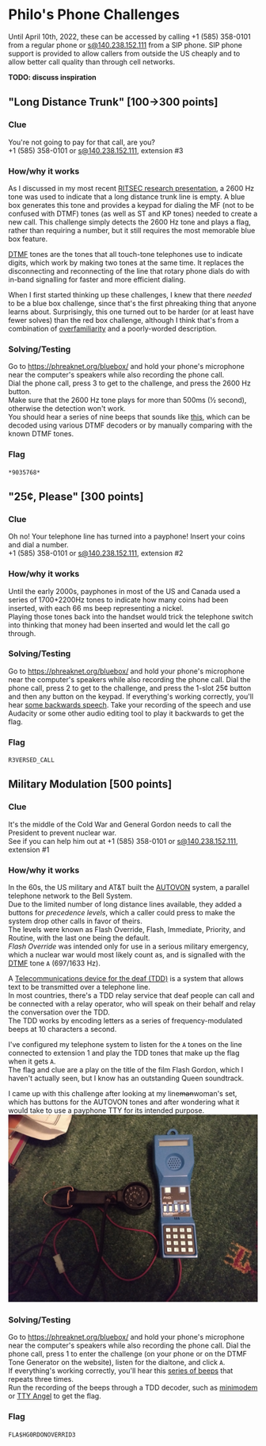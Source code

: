 # Philo's Phone Challenges
Until April 10th, 2022, these can be accessed by calling +1 (585) 358-0101 from a regular phone or s@140.238.152.111 from a SIP phone.
SIP phone support is provided to allow callers from outside the US cheaply and to allow better call quality than through cell networks.  

**TODO: discuss inspiration**

## "Long Distance Trunk" [100→300 points]
### Clue
You're not going to pay for that call, are you?  
+1 (585) 358-0101 or s@140.238.152.111, extension #3

### How/why it works
As I discussed in my most recent [RITSEC research presentation](https://www.youtube.com/watch?v=qdciYBQngdk), a 2600 Hz tone was used to indicate that a long distance trunk line is empty.
A blue box generates this tone and provides a keypad for dialing the MF (not to be confused with DTMF) tones (as well as ST and KP tones) needed to create a new call.
This challenge simply detects the 2600 Hz tone and plays a flag, rather than requiring a number, but it still requires the most memorable blue box feature. 

[DTMF](https://en.wikipedia.org/wiki/Dual-tone_multi-frequency) tones are the tones that all touch-tone telephones use to indicate digits, which work by making two tones at the same time.
It replaces the disconnecting and reconnecting of the line that rotary phone dials do with in-band signalling for faster and more efficient dialing.

When I first started thinking up these challenges, I knew that there *needed* to be a blue box challenge, since that's the first phreaking thing that anyone learns about.
Surprisingly, this one turned out to be harder (or at least have fewer solves) than the red box challenge, although I think that's from a combination of [overfamiliarity](https://xkcd.com/2501/) and a poorly-worded description.

### Solving/Testing
Go to https://phreaknet.org/bluebox/ and hold your phone's microphone near the computer's speakers while also recording the phone call.  
Dial the phone call, press 3 to get to the challenge, and press the 2600 Hz button.  
Make sure that the 2600 Hz tone plays for more than 500ms (½ second), otherwise the detection won't work.  
You should hear a series of nine beeps that sounds like [this](https://gitlab.ritsec.cloud/flamingspork/phonectf/-/blob/master/sounds/DTMF.wav), which can be decoded using various DTMF decoders or by manually comparing with the known DTMF tones.

### Flag
`*9035768*`


## "25¢, Please" [300 points]
### Clue
Oh no! Your telephone line has turned into a payphone! Insert your coins and dial a number.  
+1 (585) 358-0101 or s@140.238.152.111, extension #2

### How/why it works
Until the early 2000s, payphones in most of the US and Canada used a series of 1700+2200Hz tones to indicate how many coins had been inserted, with each 66 ms beep representing a nickel.  
Playing those tones back into the handset would trick the telephone switch into thinking that money had been inserted and would let the call go through.

### Solving/Testing
Go to https://phreaknet.org/bluebox/ and hold your phone's microphone near the computer's speakers while also recording the phone call.
Dial the phone call, press 2 to get to the challenge, and press the 1-slot 25¢ button and then any button on the keypad.
If everything's working correctly, you'll hear [some backwards speech](https://gitlab.ritsec.cloud/flamingspork/phonectf/-/blob/master/sounds/Reversed.wav).
Take your recording of the speech and use Audacity or some other audio editing tool to play it backwards to get the flag.

### Flag
`R3VERSED_CALL`


## Military Modulation [500 points]
### Clue
It's the middle of the Cold War and General Gordon needs to call the President to prevent nuclear war.  
See if you can help him out at +1 (585) 358-0101 or s@140.238.152.111, extension #1

### How/why it works
In the 60s, the US military and AT&T built the [AUTOVON](https://en.wikipedia.org/wiki/Autovon) system, a parallel telephone network to the Bell System.  
Due to the limited number of long distance lines available, they added a buttons for *precedence levels*, which a caller could press to make the system drop other calls in favor of theirs.  
The levels were known as Flash Override, Flash, Immediate, Priority, and Routine, with the last one being the default.  
*Flash Override* was intended only for use in a serious military emergency, which a nuclear war would most likely count as, and is signalled with the [DTMF](https://en.wikipedia.org/wiki/Dual-tone_multi-frequency) tone `A` (697/1633 Hz).  

A [Telecommunications device for the deaf (TDD)](https://en.wikipedia.org/wiki/Telecommunications_device_for_the_deaf) is a system that allows text to be transmitted over a telephone line.  
In most countries, there's a TDD relay service that deaf people can call and be connected with a relay operator, who will speak on their behalf and relay the conversation over the TDD.  
The TDD works by encoding letters as a series of frequency-modulated beeps at 10 characters a second.  

I've configured my telephone system to listen for the `A` tones on the line connected to extension 1 and play the TDD tones that make up the flag when it gets `A`.  
The flag and clue are a play on the title of the film Flash Gordon, which I haven't actually seen, but I know has an outstanding Queen soundtrack.

I came up with this challenge after looking at my line~~man~~woman's set, which has buttons for the AUTOVON tones and after wondering what it would take to use a payphone TTY for its intended purpose.
![two telephone linemans sets on a green background. one is black and has a rotary dial, the other is blue and has an oddly wide telephone keypad and several switches](lineman.jpg)

### Solving/Testing
Go to https://phreaknet.org/bluebox/ and hold your phone's microphone near the computer's speakers while also recording the phone call.
Dial the phone call, press 1 to enter the challenge (on your phone or on the DTMF Tone Generator on the website), listen for the dialtone, and click `A`.  
If everything's working correctly, you'll hear this [series of beeps](https://gitlab.ritsec.cloud/flamingspork/phonectf/-/blob/master/sounds/TDD.wav) that repeats three times.  
Run the recording of the beeps through a TDD decoder, such as [minimodem](http://www.whence.com/minimodem/) or [TTY Angel](http://www.ciscounitytools.com/Applications/General/TTYAngel/TTYAngel.html) to get the flag.  

### Flag
`FLA$HG0RDONOVERRID3`
